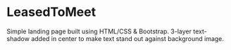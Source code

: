 # LeasedToMeet

Simple landing page built using HTML/CSS & Bootstrap. 3-layer text-shadow added in center to make text stand out against background image.

